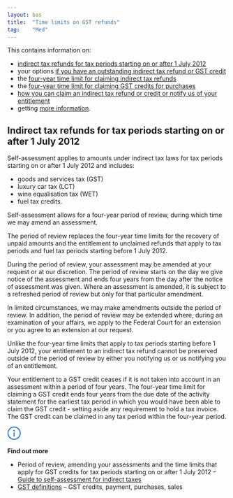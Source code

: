 ```yaml
---
layout: bas
title:  "Time limits on GST refunds"
tag:    "Med"
---
```


<p>This contains information on:</p>
<ul>
<li><a class="bookmark" href="#Indirecttaxrefundsfortaxperiodsstartingo">indirect tax refunds for tax periods starting on or after 1 July 2012</a></li>
<li>your options <a class="bookmark" href="#Ifyouhaveanoutstandingindirecttaxrefundo">if you have an outstanding indirect tax refund or GST credit</a></li>
<li>the <a class="bookmark" href="#FourYearTimeLimit">four-year time limit for claiming indirect tax refunds</a></li>
<li>the <a class="bookmark" href="#FouryeartimelimitforclaimingGSTcreditsfo">four-year time limit for claiming GST credits for purchases</a></li>
<li><a class="bookmark" href="#Howyoucanclaimanindirecttaxrefundorcredi">how you can claim an indirect tax refund or credit or notify us of your entitlement</a></li>
<li>getting <a class="bookmark" href="#Moreinformation">more information</a>.</li>
</ul>
<a name="Indirect_tax_refunds_for_tax_periods_starting_on_or_after_1_July_2012"></a><h2><a class="anchor" id="Indirecttaxrefundsfortaxperiodsstartingo"></a>Indirect tax refunds for tax periods starting on or after 1 July 2012</h2>
<p>Self-assessment applies to amounts under indirect tax laws for tax periods starting on or after 1 July 2012 and includes:</p>
<ul>
<li>goods and services tax (GST)</li>
<li>luxury car tax (LCT)</li>
<li>wine equalisation tax (WET)</li>
<li>fuel tax credits.</li>
</ul>
<p>Self-assessment allows for a four-year period of review, during which time we may amend an assessment.</p>
<p>The period of review replaces the four-year time limits for the recovery of unpaid amounts and the entitlement to unclaimed refunds that apply to tax periods and fuel tax periods starting before 1 July 2012.</p>
<p>During the period of review, your assessment may be amended at your request or at our discretion. The period of review starts on the day we give notice of the assessment and ends four years from the day after the notice of assessment was given. Where an assessment is amended, it is subject to a refreshed period of review but only for that particular amendment.</p>
<p>In limited circumstances, we may make amendments outside the period of review. In addition, the period of review may be extended where, during an examination of your affairs, we apply to the Federal Court for an extension or you agree to an extension at our request.</p>
<p>Unlike the four-year time limits that apply to tax periods starting before 1 July 2012, your entitlement to an indirect tax refund cannot be preserved outside of the period of review by either you notifying us or us notifying you of an entitlement.</p>
<p>Your entitlement to a GST credit ceases if it is not taken into account in an assessment within a period of four years. The four-year time limit for claiming a GST credit ends four years from the due date of the activity statement for the earliest tax period in which you would have been able to claim the GST credit - setting aside any requirement to hold a tax invoice. The GST credit can be claimed in any tax period within the four-year period.</p>
<div class="callout direction findOutMore"><img alt="" src="images/direction-find-out-more.png" class="icon"><p><strong>Find out more</strong></p>
<ul>
<li>Period of review, amending your assessments and the time limits that apply for GST credits for tax periods starting on or after 1 July 2012 – <a title="Guide to self-assessment for indirect taxes" href="/business/gst/in-detail/managing-gst-in-your-business/general-guides/guide-to-self-assessment-for-indirect-taxes/">Guide to self-assessment for indirect taxes</a></li>
<li><a title="GST definitions" href="/Business/GST/In-detail/Definitions/">GST definitions</a> – GST credits, payment, purchases, sales</li>
</ul>
</div>
